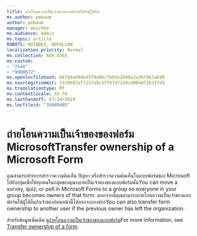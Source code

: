 ```yaml
---
title: ถ่ายโอนความเป็นเจ้าของแบบฟอร์มไปยังผู้ใช้อื่น
ms.author: pebaum
author: pebaum
manager: mnirkhe
ms.audience: Admin
ms.topic: article
ROBOTS: NOINDEX, NOFOLLOW
localization_priority: Normal
ms.collection: Adm_O365
ms.custom:
- "2548"
- "9000672"
ms.openlocfilehash: b6794ad9de95f9a0bc7b93e2840a2e26f8b7a699
ms.sourcegitcommit: 1320693af1222a8c55f67d714dcd084d72b3ffd4
ms.translationtype: MT
ms.contentlocale: th-TH
ms.lasthandoff: 07/24/2019
ms.locfileid: "35849485"
---
```

# <a name="transfer-ownership-of-a-microsoft-form"></a><span data-ttu-id="52b43-102">ถ่ายโอนความเป็นเจ้าของของฟอร์ม Microsoft</span><span class="sxs-lookup"><span data-stu-id="52b43-102">Transfer ownership of a Microsoft Form</span></span>

<span data-ttu-id="52b43-103">คุณสามารถย้ายการสำรวจความคิดเห็น ปัญหา หรือสำรวจความคิดเห็นในแบบฟอร์มของ Microsoft ไปยังกลุ่มเพื่อให้ทุกคนในกลุ่มของคุณกลายเป็นเจ้าของของแบบฟอร์มนั้น</span><span class="sxs-lookup"><span data-stu-id="52b43-103">You can move a survey, quiz, or poll in Microsoft Forms to a group so everyone in your group becomes owners of that form.</span></span> <span data-ttu-id="52b43-104">นอกจากนี้คุณสามารถถ่ายโอนความเป็นเจ้าของแบบฟอร์มให้ผู้ใช้อื่นถ้าเจ้าของก่อนหน้านี้ได้ออกจากองค์กร</span><span class="sxs-lookup"><span data-stu-id="52b43-104">You can also transfer form ownership to another user if the previous owner has left the organization.</span></span>

<span data-ttu-id="52b43-105">สำหรับข้อมูลเพิ่มเติม ดู[ถ่ายโอนความเป็นเจ้าของของแบบฟอร์ม](https://support.office.com/article/Transfer-ownership-of-a-form-921a6361-a4e5-44ea-bce9-c4ed63aa54b4)</span><span class="sxs-lookup"><span data-stu-id="52b43-105">For more information, see [Transfer ownership of a form](https://support.office.com/article/Transfer-ownership-of-a-form-921a6361-a4e5-44ea-bce9-c4ed63aa54b4).</span></span>